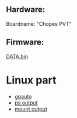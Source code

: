 ## Hardware:
Boardname: "Chopes PVT"

## Firmware:
[DATA.bin](DATA.bin_structure.md)

# Linux part
- [gpauto](gpauto.md)
- [ps output](ps.out)
- [mount output](mount.out)
